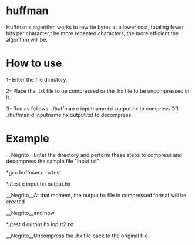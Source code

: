 # huffman

 Huffman's algorithm works to rewrite bytes at a lower cost, totaling fewer bits per character,t he more repeated characters, the more efficient the algorithm will be.
 
# How to use
 
1- Enter the file directory.

2- Place the .txt file to be compressed or the .hx file to be uncompressed in it.

3- Run as follows: ./huffman c inputname.txt output.hx to compress OR ./huffman d inputname.hx output.txt to decompress.


# Example


__Negrito__Enter the directory and perform these steps to compress and decompress the sample file "input.txt":

*gcc huffman.c -o test

*./test c input.txt output.hx

__Negrito__At that moment, the output.hx file in compressed format will be created

__Negrito__and now


*./test d output.hx input2.txt

__Negrito__Uncompress the .hx file back to the original file

